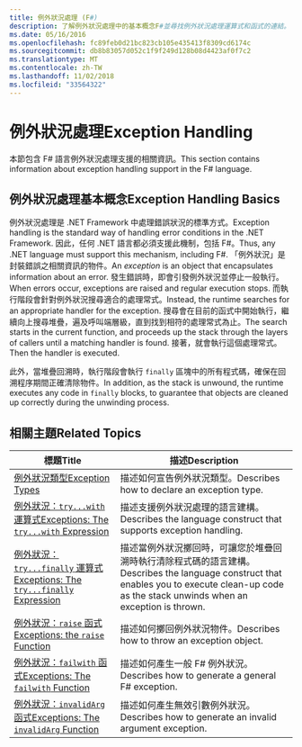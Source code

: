 ```yaml
---
title: 例外狀況處理 (F#)
description: 了解例外狀況處理中的基本概念F#並尋找例外狀況處理運算式和函式的連結。
ms.date: 05/16/2016
ms.openlocfilehash: fc89feb0d21bc823cb105e435413f8309cd6174c
ms.sourcegitcommit: db8b83057d052c1f9f249d128b08d4423af0f7c2
ms.translationtype: MT
ms.contentlocale: zh-TW
ms.lasthandoff: 11/02/2018
ms.locfileid: "33564322"
---
```

# <a name="exception-handling"></a><span data-ttu-id="55f97-103">例外狀況處理</span><span class="sxs-lookup"><span data-stu-id="55f97-103">Exception Handling</span></span>

<span data-ttu-id="55f97-104">本節包含 F# 語言例外狀況處理支援的相關資訊。</span><span class="sxs-lookup"><span data-stu-id="55f97-104">This section contains information about exception handling support in the F# language.</span></span>


## <a name="exception-handling-basics"></a><span data-ttu-id="55f97-105">例外狀況處理基本概念</span><span class="sxs-lookup"><span data-stu-id="55f97-105">Exception Handling Basics</span></span>
<span data-ttu-id="55f97-106">例外狀況處理是 .NET Framework 中處理錯誤狀況的標準方式。</span><span class="sxs-lookup"><span data-stu-id="55f97-106">Exception handling is the standard way of handling error conditions in the .NET Framework.</span></span> <span data-ttu-id="55f97-107">因此，任何 .NET 語言都必須支援此機制，包括 F#。</span><span class="sxs-lookup"><span data-stu-id="55f97-107">Thus, any .NET language must support this mechanism, including F#.</span></span> <span data-ttu-id="55f97-108">「例外狀況」是封裝錯誤之相關資訊的物件。</span><span class="sxs-lookup"><span data-stu-id="55f97-108">An *exception* is an object that encapsulates information about an error.</span></span> <span data-ttu-id="55f97-109">發生錯誤時，即會引發例外狀況並停止一般執行。</span><span class="sxs-lookup"><span data-stu-id="55f97-109">When errors occur, exceptions are raised and regular execution stops.</span></span> <span data-ttu-id="55f97-110">而執行階段會針對例外狀況搜尋適合的處理常式。</span><span class="sxs-lookup"><span data-stu-id="55f97-110">Instead, the runtime searches for an appropriate handler for the exception.</span></span> <span data-ttu-id="55f97-111">搜尋會在目前的函式中開始執行，繼續向上搜尋堆疊，遍及呼叫端層級，直到找到相符的處理常式為止。</span><span class="sxs-lookup"><span data-stu-id="55f97-111">The search starts in the current function, and proceeds up the stack through the layers of callers until a matching handler is found.</span></span> <span data-ttu-id="55f97-112">接著，就會執行這個處理常式。</span><span class="sxs-lookup"><span data-stu-id="55f97-112">Then the handler is executed.</span></span>

<span data-ttu-id="55f97-113">此外，當堆疊回溯時，執行階段會執行 `finally` 區塊中的所有程式碼，確保在回溯程序期間正確清除物件。</span><span class="sxs-lookup"><span data-stu-id="55f97-113">In addition, as the stack is unwound, the runtime executes any code in `finally` blocks, to guarantee that objects are cleaned up correctly during the unwinding process.</span></span>


## <a name="related-topics"></a><span data-ttu-id="55f97-114">相關主題</span><span class="sxs-lookup"><span data-stu-id="55f97-114">Related Topics</span></span>

|<span data-ttu-id="55f97-115">標題</span><span class="sxs-lookup"><span data-stu-id="55f97-115">Title</span></span>|<span data-ttu-id="55f97-116">描述</span><span class="sxs-lookup"><span data-stu-id="55f97-116">Description</span></span>|
|-----|-----------|
|[<span data-ttu-id="55f97-117">例外狀況類型</span><span class="sxs-lookup"><span data-stu-id="55f97-117">Exception Types</span></span>](exception-types.md)|<span data-ttu-id="55f97-118">描述如何宣告例外狀況類型。</span><span class="sxs-lookup"><span data-stu-id="55f97-118">Describes how to declare an exception type.</span></span>|
|[<span data-ttu-id="55f97-119">例外狀況：`try...with` 運算式</span><span class="sxs-lookup"><span data-stu-id="55f97-119">Exceptions: The `try...with` Expression</span></span>](the-try-with-expression.md)|<span data-ttu-id="55f97-120">描述支援例外狀況處理的語言建構。</span><span class="sxs-lookup"><span data-stu-id="55f97-120">Describes the language construct that supports exception handling.</span></span>|
|[<span data-ttu-id="55f97-121">例外狀況：`try...finally` 運算式</span><span class="sxs-lookup"><span data-stu-id="55f97-121">Exceptions: The `try...finally` Expression</span></span>](the-try-finally-expression.md)|<span data-ttu-id="55f97-122">描述當例外狀況擲回時，可讓您於堆疊回溯時執行清除程式碼的語言建構。</span><span class="sxs-lookup"><span data-stu-id="55f97-122">Describes the language construct that enables you to execute clean-up code as the stack unwinds when an exception is thrown.</span></span>|
|[<span data-ttu-id="55f97-123">例外狀況：`raise` 函式</span><span class="sxs-lookup"><span data-stu-id="55f97-123">Exceptions: the `raise` Function</span></span>](the-raise-Function.md)|<span data-ttu-id="55f97-124">描述如何擲回例外狀況物件。</span><span class="sxs-lookup"><span data-stu-id="55f97-124">Describes how to throw an exception object.</span></span>|
|[<span data-ttu-id="55f97-125">例外狀況：`failwith` 函式</span><span class="sxs-lookup"><span data-stu-id="55f97-125">Exceptions: The `failwith` Function</span></span>](the-failwith-function.md)|<span data-ttu-id="55f97-126">描述如何產生一般 F# 例外狀況。</span><span class="sxs-lookup"><span data-stu-id="55f97-126">Describes how to generate a general F# exception.</span></span>|
|[<span data-ttu-id="55f97-127">例外狀況：`invalidArg` 函式</span><span class="sxs-lookup"><span data-stu-id="55f97-127">Exceptions: The `invalidArg` Function</span></span>](the-invalidArg-function.md)|<span data-ttu-id="55f97-128">描述如何產生無效引數例外狀況。</span><span class="sxs-lookup"><span data-stu-id="55f97-128">Describes how to generate an invalid argument exception.</span></span>|
